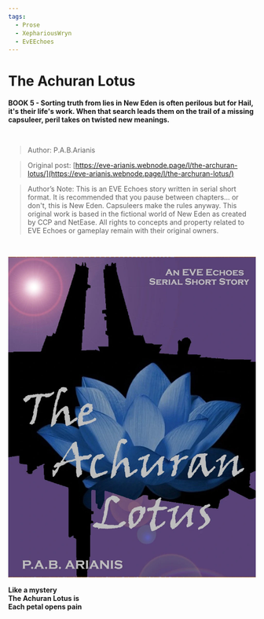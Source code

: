 ```yaml
---
tags:
  - Prose
  - XephariousWryn
  - EvEEchoes
---
```


# The Achuran Lotus

**BOOK 5 - Sorting truth from lies in New Eden is often perilous but for Hail, it's their life's work. When that search leads them on the trail of a missing capsuleer, peril takes on twisted new meanings.**

<br>

> Author: P.A.B.Arianis

> Original post: [https://eve-arianis.webnode.page/l/the-archuran-lotus/](https://eve-arianis.webnode.page/l/the-archuran-lotus/)

> Author’s Note: This is an EVE Echoes story written in serial short format. It is recommended that you pause between chapters... or don't, this is New Eden. Capsuleers make the rules anyway. This original work is based in the fictional world of New Eden as created by CCP and NetEase. All rights to concepts and property related to EVE Echoes or gameplay remain with their original owners.

<br>

![The Achuran Lotus](theachuranlotus.jpg)

**Like a mystery <br> The Achuran Lotus is <br> Each petal opens pain**